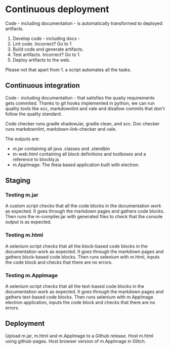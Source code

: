 # Continuous deployment

Code - including documentation - is automatically transformed to deployed
artifacts.

1. Develop code - including docs -
2. Lint code. Incorrect? Go to 1
3. Build code and generate artifacts.
4. Test artifacts. Incorrect? Go to 1.
5. Deploy artifacts to the web.

Please not that apart from 1. a script automates all the tasks.

## Continuous integration

Code - including documentation - that satisfies the quaity requirements gets
commited. Thanks to git hooks implemented in python, we can run quality tools
like scc, markdownlint and vale and disallow commits that don't follow the
quality standard.

Code checker runs gradle shadowJar, gradle clean, and scc. Doc checker runs
markdownlint, markdown-link-checker and vale.

The outputs are:

* m.jar containing all java .classes and .xtendbin
* m-web.html containing all block definitions and toolboxes and a reference to
  blockly.js
* m.AppImage: The theia based application built with electron.

## Staging

### Testing m.jar

A custom script checks that all the code blocks in the documentation work as
expected. It goes through the markdown pages and gathers code blocks. Then runs
the m-compiler.jar with generated files to check that the console output is as
expected.

### Testing m.html

A selenium script checks that all the block-based code blocks in the
documentation work as expected. It goes through the markdown pages and gathers
block-based code blocks. Then runs selenium with m.html, inputs the code block
and checks that there are no errors.

### Testing m.AppImage

A selenium script checks that all the text-based code blocks in the
documentation work as expected. It goes through the markdown pages and gathers
text-based code blocks. Then runs selenium with m.AppImage electron application,
inputs the code block and checks that there are no errors.

## Deployment

Upload m.jar, m.html and m.AppImage to a Github release. Host m.html using
github-pages. Host browser version of m.AppImage in Glitch.
